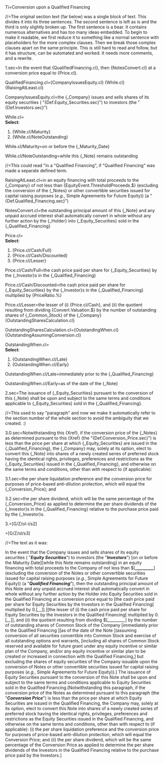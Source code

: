 Ti=Conversion upon a Qualified Financing

//=The original section text (far below) was a single block of text.  This divides it into its three sentences.  The second sentence is left as is and the third is only slightly broken up.  The first sentence is a bear.  It contains numerous alternatives and has too many ideas embedded.  To begin to make it readable, we first reduce it to something like a normal sentence with placeholders for the more complex clauses.  Then we break those complex clauses apart on the same principle.  This is still hard to read and follow, but it has structure, can be automated and worked.  It needs more comments, and a rewrite.
  
1.sec=In the event that {QualifiedFinancing.cl}, then {NotesConvert.cl} at a conversion price equal to {Price.cl}.

QualifiedFinancing.cl={CompanyIssuesEquity.cl} {While.cl} {RaisingAtLeast.cl}

CompanyIssuesEquity.cl=the {_Company} issues and sells shares of its equity securities ( "{Def.Equity_Securities.sec}") to investors (the "{Def.Investors.sec}")

While.cl=<br><b>Select</b>:<ol><li>{While.cl/Maturity}<li>{While.cl/NoteOutstanding}</ol>

While.cl/Maturity=on or before the {_Maturity_Date}

While.cl/NoteOutstanding=while this {_Note} remains outstanding

//=This could read "in a "Qualified Financing", if "Qualified Financing" was made a separate defined term.

RaisingAtLeast.cl=in an equity financing with total proceeds to the {_Company} of not less than {EquityEvent.ThresholdProceeds.$}  (excluding the conversion of the {_Notes} or other convertible securities issued for capital raising purposes (<i>e.g.</i>, Simple Agreements for Future Equity)) (a "{Def.Qualified_Financing.sec}")

NotesConvert.cl=the outstanding principal amount of this {_Note} and any unpaid accrued interest shall automatically convert in whole without any further action by the {_Holder} into {_Equity_Securities} sold in the {_Qualified_Financing}

Price.cl=<br><b>Select</b>:<ol><li>{Price.cl/Cash/Full}<li>{Price.cl/Cash/Discounted}<li>{Price.cl/Lesser}</ol>


Price.cl/Cash/Full=the cash price paid per share for {_Equity_Securities} by the {_Investor}s in the {_Qualified_Financing}

Price.cl/Cash/Discounted=the cash price paid per share for {_Equity_Securities} by the {_Investor}s in the {_Qualified_Financing} multiplied by {PriceRatio.%}

Price.cl/Lesser=the lesser of (i) {Price.cl/Cash}, and (ii) the quotient resulting from dividing {Convert.Valuation.$}  by the number of outstanding shares of {_Common_Stock} of the {_Company} {OutstandingSharesCalculation.cl}

OutstandingSharesCalculation.cl={OutstandingWhen.cl} {OutstandingAssumingConversion.cl}

OutstandingWhen.cl=<br><b>Select</b>:<ol><li>{OutstandingWhen.cl/Late}<li>{OutstandingWhen.cl/Early}</ol>

OutstandingWhen.cl/Late=immediately prior to the {_Qualified_Financing}

OutstandingWhen.cl/Early=as of the date of the {_Note}

2.sec=The issuance of {_Equity_Securities} pursuant to the conversion of this {_Note} shall be upon and subject to the same terms and conditions applicable to {_Equity_Securities} sold in the {_Qualified_Financing}.

//=This used to say "paragraph" and now we make it automatically refer to the section number of the whole section to avoid the ambiguity that we created. :) 

3.0.sec=Notwithstanding this {Xref}, if the conversion price of the {_Notes} as determined pursuant to this {Xref} (the "{Def.Conversion_Price.sec}") is less than the price per share at which {_Equity_Securities} are issued in the {_Qualified_Financing}, the {_Company} may, solely at its option, elect to convert this {_Note} into shares of a newly created series of preferred stock having the identical rights, privileges, preferences and restrictions as the {_Equity_Securities} issued in the {_Qualified_Financing}, and otherwise on the same terms and conditions, other than with respect to (if applicable):

3.1.sec=the per share liquidation preference and the conversion price for purposes of price-based anti-dilution protection, which will equal the {_Conversion_Price}; and

3.2.sec=the per share dividend, which will be the same percentage of the {_Conversion_Price} as applied to determine the per share dividends of the {_Investor}s in the {_Qualified_Financing} relative to the purchase price paid by the {_Investor}s.

3.=[G/Z/ol-i/s2]

=[G/Z/ol/s3]

//=The text as it was:

In the event that the Company issues and sells shares of its equity securities ( "**_Equity Securities_**") to investors (the "**_Investors_**") [on or before the Maturity Date][while this Note remains outstanding] in an equity financing with total proceeds to the Company of not less than $[**_________**] (excluding the conversion of the Notes or other convertible securities issued for capital raising purposes (_e.g._, Simple Agreements for Future Equity)) (a "**_Qualified Financing_**"), then the outstanding principal amount of this Note and any unpaid accrued interest shall automatically convert in whole without any further action by the Holder into Equity Securities sold in the Qualified Financing at a conversion price equal to [the cash price paid per share for Equity Securities by the Investors in the Qualified Financing[ multiplied by 0.[*__*]].][the lesser of (i) the cash price paid per share for Equity Securities by the Investors in the Qualified Financing[ multiplied by 0.[*__*]], and (ii) the quotient resulting from dividing $[*_________*] by the number of outstanding shares of Common Stock of the Company [immediately prior to the Qualified Financing ][as of the date of the Note ](assuming conversion of all securities convertible into Common Stock and exercise of all outstanding options and warrants, [including all shares of Common Stock reserved and available for future grant under any equity incentive or similar plan of the Company, and/or any equity incentive or similar plan to be created or increased in connection with the Qualified Financing,] but excluding the shares of equity securities of the Company issuable upon the conversion of Notes or other convertible securities issued for capital raising purposes (_e.g._, Simple Agreements for Future Equity)).]  The issuance of Equity Securities pursuant to the conversion of this Note shall be upon and subject to the same terms and conditions applicable to Equity Securities sold in the Qualified Financing.[Notwithstanding this paragraph, if the conversion price of the Notes as determined pursuant to this paragraph (the "**_Conversion Price_**") is less than the price per share at which Equity Securities are issued in the Qualified Financing, the Company may, solely at its option, elect to convert this Note into shares of a newly created series of preferred stock having the identical rights, privileges, preferences and restrictions as the Equity Securities issued in the Qualified Financing, and otherwise on the same terms and conditions, other than with respect to (if applicable): (i) the per share liquidation preference and the conversion price for purposes of price-based anti-dilution protection, which will equal the Conversion Price; and (ii) the per share dividend, which will be the same percentage of the Conversion Price as applied to determine the per share dividends of the Investors in the Qualified Financing relative to the purchase price paid by the Investors.]
